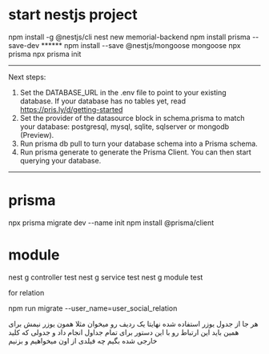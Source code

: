 # start nestjs project 

npm install -g @nestjs/cli
nest new memorial-backend
npm install prisma --save-dev        ****** npm install --save @nestjs/mongoose mongoose
npx prisma
npx prisma init


****************************************
Next steps:
1. Set the DATABASE_URL in the .env file to point to your existing database. If your database has no tables yet, read https://pris.ly/d/getting-started
2. Set the provider of the datasource block in schema.prisma to match your database: postgresql, mysql, sqlite, sqlserver or mongodb (Preview).
3. Run prisma db pull to turn your database schema into a Prisma schema.
4. Run prisma generate to generate the Prisma Client. You can then start querying your database.
************************************************************


# prisma
npx prisma migrate dev --name init
npm install @prisma/client

# module
nest g controller test
nest g service test
nest g module test



for relation 

npm run migrate --user_name=user_social_relation

هر جا از جدول یوزر استفاده شده نهایتا یک ردیف رو میخوان مثلا همون یوزر نیمش برای همین باید این ارتباط رو با این دستور برای تمام جداول انجام داد و جدولی که کلید خارجی شده بگیم چه فیلدی از اون میخواهیم و بزنیم